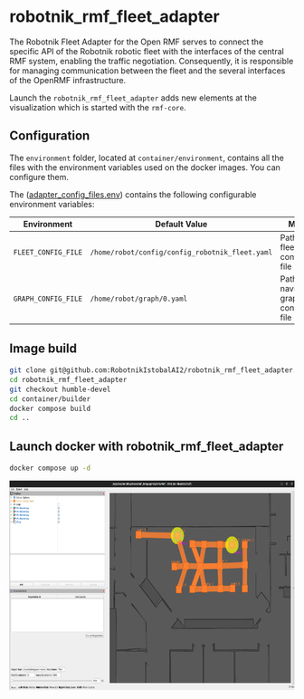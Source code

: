 # robotnik_rmf_fleet_adapter

The Robotnik Fleet Adapter for the Open RMF serves to connect the specific API of the Robotnik robotic fleet with the interfaces of the central RMF system, enabling the traffic negotiation. Consequently, it is responsible for managing communication between the fleet and the several interfaces of the OpenRMF infrastructure.

Launch the `robotnik_rmf_fleet_adapter` adds new elements at the visualization which is started with the `rmf-core`.

## Configuration

The `environment` folder, located at `container/environment`, contains all the files with the environment variables used on the docker images.
You can configure them.

The ([adapter_config_files.env](./container/environment/fleet_adapter/adapter_config_files.env)) contains the following configurable environment variables:

| Environment         | Default Value                                   | Meaning                                         |
| ------------------- | ----------------------------------------------- | ----------------------------------------------- |
| `FLEET_CONFIG_FILE` | `/home/robot/config/config_robotnik_fleet.yaml` | Path to the fleet configuration file            |
| `GRAPH_CONFIG_FILE` | `/home/robot/graph/0.yaml`                      | Path to the navigation graph configuration file |


## Image build

```bash
git clone git@github.com:RobotnikIstobalAI2/robotnik_rmf_fleet_adapter.git
cd robotnik_rmf_fleet_adapter
git checkout humble-devel
cd container/builder
docker compose build
cd ..
```

## Launch docker with robotnik_rmf_fleet_adapter

```bash
docker compose up -d
```
<p align="center">
  <img src="doc/fleet_adapter.png" height="370" />
</p>